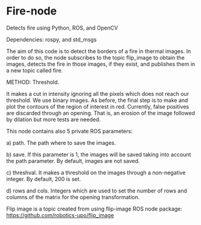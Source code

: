 # Fire-node
Detects fire using Python, ROS, and OpenCV

Dependencies: rospy, and std_msgs

The aim of this code is to detect the borders of a fire in thermal images. In order to do so, the node subscribes to the topic flip_image to obtain the images, detects the fire in those images, if they exist, and publishes them in a new topic called fire.

METHOD: Threshold. 

It makes a cut in intensity ignoring all the pixels which does not reach our threshold. We use binary images. As before, the final step is to make and plot the contours of the region of interest in red. Currently, false positives are discarded through an opening. That is, an erosion of the image followed by dilation but more tests are needed.

This node contains also 5 private ROS parameters:

a) path. The path where to save the images.

b) save. If this parameter is 1, the images will be saved taking into account the path parameter. By default, images are not saved.

c) threshval. It makes a threshold on the images through a non-negative integer. By default, 200 is set.

d) rows and cols. Integers which are used to set the number of rows and columns of the matrix for the opening transformation.


Flip image is a topic created from using flip-image ROS node package: https://github.com/robotics-upo/flip_image
